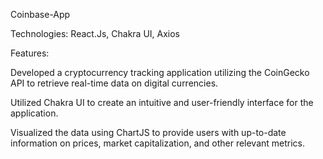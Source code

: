Coinbase-App

Technologies: React.Js, Chakra UI, Axios

Features:

Developed a cryptocurrency tracking application utilizing the CoinGecko API to retrieve real-time data on digital currencies.

Utilized Chakra UI to create an intuitive and user-friendly interface for the application.

Visualized the data using ChartJS to provide users with up-to-date information on prices, market capitalization, and other relevant metrics.
